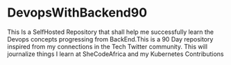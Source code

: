 # DevopsWithBackend90
This Is a SelfHosted Repository that shall help me successfully learn the Devops concepts progressing from BackEnd.This is a 90 Day repository inspired from my connections in the Tech Twitter community. This will journalize things I learn at SheCodeAfrica and my Kubernetes Contributions 
